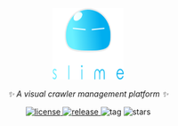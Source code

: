 <p align="center">
  <a href="https://github.com/nekolr/slime"><img src="slime.svg" width="128" height="128" alt="logo"></a>
</p>
<div align="center">

_✨ A visual crawler management platform ✨_

</div>

<p align="center">
  <a href="https://github.com/nekolr/slime/blob/master/LICENSE">
    <img src="https://img.shields.io/github/license/nekolr/slime?style=flat-square" alt="license">
  </a>
  <a href="https://github.com/nekolr/slime/releases">
    <img src="https://img.shields.io/github/v/release/nekolr/slime?style=flat-square&color=blueviolet&include_prereleases" alt="release">
  </a>
  <a>
    <img src="https://img.shields.io/github/v/tag/nekolr/slime?style=flat-square" alt="tag">
  </a>
  <a>
    <img src="https://img.shields.io/github/stars/nekolr/slime?style=flat-square" alt="stars">
  </a>
</p>